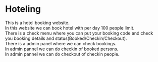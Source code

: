 # Hoteling
This is a hotel booking website.<br>
In this website we can book hotel with per day 100 people limit.<br>
There is a check menu where you can put your booking code and check you booking details and status(Booked/Checkin/Checkout).<br>
There is a admin panel where we can check bookings.<br>
In admin pannel we can do checkin of booked persons.<br>
In admin pannel we can do checkout of checkin people.<br>
